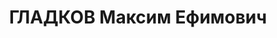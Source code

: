 ---
title: ГЛАДКОВ Максим Ефимович
description: "1900 року народження, с. Маринське Шахтинського району Північно-Кавказької\
  \ області, росіянин, освіта вища, безпартійний. Проживав: м. Новогорлівка Донецької\
  \ області, 32 лінія, буд. № 6, кв. 2. Головний механік хімзаводу № 3. \n  Заарештований\
  \ 9 вересня 1937 року. Засуджений віїзною сесією військової колегії Верховного Суду\
  \ СРСР у м. Києві до розстрілу з конфіскацією майна. Вирок приведений до виконання\
  \ у м. Києві 30 жовтня 1937 року. \n  Реабілітований у 1959 році."
---